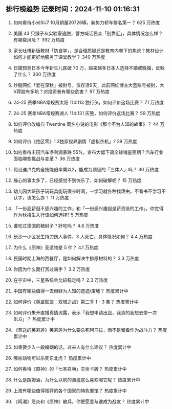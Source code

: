 
## 排行榜趋势 记录时间：2024-11-10 01:16:31
  
  1. 如何看待小米SU7 10月销量20726辆，新势力轿车排名第一？ 625 万热度
    
  2. 美国 43 只猴子从实验室逃脱，警方喊话民众「别靠近」，具体情况怎么样？有哪些风险？ 392 万热度
    
  3. 家长吐槽新版教材「防自学」，是合理质疑还是教育内卷下的焦虑？教材设计如何才能更好地服务于课堂教学？ 340 万热度
    
  4. 日媒预测日本今年新生儿跌破 70 万，越来越多日本人选择不婚或晚婚，反映了什么？ 300 万热度
    
  5. 炒股网红「爱在深秋」被封号，仅存活9天，此前网红博主大蓝账号被封，大V荐股有多坑？对投资者有哪些危害？ 97 万热度
    
  6. 24-25 赛季NBA常规赛太阳 114:113 独行侠，如何评价这场比赛？ 71 万热度
    
  7. 24-25 赛季NBA常规赛湖人 114:131 灰熊，如何评价这场比赛？ 59 万热度
    
  8. 如何评价改编自 Twentine 同名小说的电影《那个不为人知的故事》？ 44 万热度
    
  9. 如何评价《绝区零》1.3独家视界剧情「虚拟杀机」? 39 万热度
    
  10. 如何看待丰田汽车净利润暴跌 55%，宣布大幅下调全球销量预期？汽车行业面临哪些挑战与变革？ 36 万热度
    
  11. 假设迪卢克的全技能倍率乘以2，能成为顶级的「三体人」吗？ 30 万热度
    
  12. 操心的事太多了，已经感觉不到快乐了，如何破解呢？ 15 万热度
    
  13. 幼儿园大班孩子玩玩具能玩很长时间，一学习就各种找理由，不看书不学习不认字，该怎么办？ 11 万热度
    
  14. 「一份高薪但不感兴趣的工作」和「一份感兴趣但是薪资低的工作」，你觉得作为秋招生入行该如何选择? 5 万热度
    
  15. 谁吃过德国的猪肘子？好吃吗？ 4.8 万热度
    
  16. 长沙一小区发生持刀伤人事件，3 人死亡，具体情况如何？ 4.4 万热度
    
  17. 为什么《原神》圣遗物是 5 件？ 4.1 万热度
    
  18. 民国时期上海的西餐厅，是如何解决牛排原材料的？ 3.3 万热度
    
  19. 你因为什么而打赏过骑手？ 3.2 万热度
    
  20. 在宇宙中，三星系统会比较稳定吗？ 2.3 万热度
    
  21. 中国有哪些值得一去但鲜为人知的遗迹/废墟？ 热度累计中
    
  22. 如何评价《英雄联盟：双城之战》第二季 1 - 3 集？ 热度累计中
    
  23. 如何评价朱开直播真情流露，表示「我想申请出战，我真的我想去带一次BLG」？ 热度累计中
    
  24. 《葬送的芙莉莲》芙莉莲为什么要杀死阿乌拉，而不是留着作为战斗力？ 热度累计中
    
  25. 如果要步入一段婚姻的话，过来人有什么建议？ 热度累计中
    
  26. 哪些动物可以杀死东北虎？ 热度累计中
    
  27. 如何看待《原神》的「七圣召唤」实体卡牌？ 热度累计中
    
  28. 什么是朗姆酒，为什么以前的海盗这么喜欢喝它呢？ 热度累计中
    
  29. 上海有哪些值得推荐的各个国家的特色餐馆？ 热度累计中
    
  30. 《鸣潮》忌炎和《原神》散兵，你更愿意与谁成为战友？ 热度累计中
    